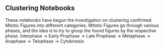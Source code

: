 ## Clustering Notebooks

These notebooks have begun the investigation on clustering confirmed Mitotic Figures into different categories. Mitotic Figures go through various phases, and the idea is to try to group the found figures by the respective phase. Interphase -> Early Prophase -> Late Prophase -> Metaphase -> Anaphase -> Telophase -> Cytokinesis
